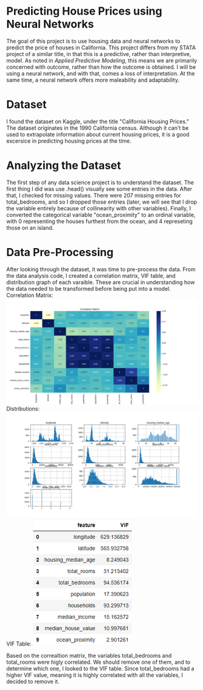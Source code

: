 # Predicting House Prices using Neural Networks
The goal of this project is to use housing data and neural networks to predict the price of houses in California. This project differs from my STATA project of a similar title, in that this is a predictive, rather than interpretive, model. As noted in *Applied Predictive Modeling*, this means we are primarily concerned with outcome, rather than how the outcome is obtained. I will be using a neural network, and with that, comes a loss of interpretation. At the same time, a neural network offers more maleability and adaptability.

# Dataset
I found the dataset on Kaggle, under the title "California Housing Prices." The dataset originates in the 1990 California census. Although it can't be used to extrapolate information about current housing prices, it is a good excersice in predicting housing prices at the time.

# Analyzing the Dataset
The first step of any data science project is to understand the dataset. The first thing I did was use .head() visually see some entries in the data. After that, I checked for missing values. There were 207 missing entries for total_bedrooms, and so I dropped those entries (later, we will see that I drop the variable entirely because of collinearity with other variables). Finally, I converted the categorical variable "ocean_proximity" to an ordinal variable, with 0 representing the houses furthest from the ocean, and 4 represeting those on an island.

# Data Pre-Processing
After looking through the dataset, it was time to pre-process the data. From the data analysis code, I created a correlation matrix, VIF table, and distribution graph of each varaible. These are crucial in understanding how the data needed to be transformed before being put into a model.
Correlation Matrix:
![Correlation Matrix](correlation_matrix.png)
Distributions:
![Varialbe Distributions](distributions_before.png)
VIF Table:
![Variance Inflation Factors](vif.png)

Based on the correaltion matrix, the variables total_bedrooms and total_rooms were higly correlated. We should remove one of them, and to determine which one, I looked to the VIF table. Since total_bedrooms had a higher VIF value, meaning it is highly correlated with all the variables, I decided to remove it. 